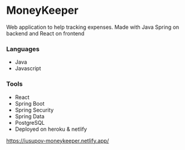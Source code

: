 # MoneyKeeper
Web application to help tracking expenses. Made with Java Spring on backend and React on frontend

### Languages
- Java
- Javascript

### Tools
- React
- Spring Boot
- Spring Security
- Spring Data
- PostgreSQL
- Deployed on heroku & netlify

https://iusupov-moneykeeper.netlify.app/
